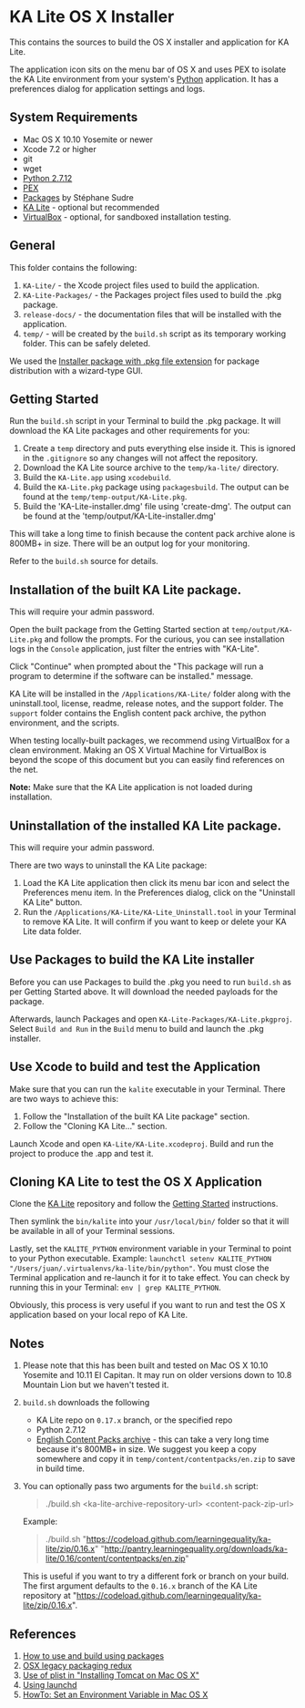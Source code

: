 KA Lite OS X Installer
======================
This contains the sources to build the OS X installer and application for KA Lite.

The application icon sits on the menu bar of OS X and uses PEX to isolate the KA Lite environment from your system's [Python](https://www.python.org/) application.  It has a preferences dialog for application settings and logs. 


## System Requirements

* Mac OS X 10.10 Yosemite or newer
* Xcode 7.2 or higher
* git
* wget
* [Python 2.7.12](https://www.python.org/)
* [PEX](https://pex.readthedocs.io/en/stable/)
* [Packages](http://s.sudre.free.fr/Software/Packages/about.html) by Stéphane Sudre
* [KA Lite](https://github.com/learningequality/ka-lite/wiki/Getting-started) - optional but recommended
* [VirtualBox](https://www.virtualbox.org) - optional, for sandboxed installation testing.


## General 

This folder contains the following:

1. `KA-Lite/` - the Xcode project files used to build the application.
2. `KA-Lite-Packages/` - the Packages project files used to build the .pkg package.
3. `release-docs/` - the documentation files that will be installed with the application.
4. `temp/` - will be created by the `build.sh` script as its temporary working folder.  This can be safely deleted.

We used the [Installer package with .pkg file extension](https://en.wikipedia.org/wiki/Installer_(OS_X)#Installer_package) for package distribution with a wizard-type GUI.


## Getting Started

Run the `build.sh` script in your Terminal to build the .pkg package.  It will download the KA Lite packages and other requirements for you:

1. Create a `temp` directory and puts everything else inside it.  This is ignored in the `.gitignore` so any changes will not affect the repository. 
1. Download the KA Lite source archive to the `temp/ka-lite/` directory.  
1. Build the `KA-Lite.app` using `xcodebuild`.  
1. Build the `KA-Lite.pkg` package using `packagesbuild`.  The output can be found at the `temp/temp-output/KA-Lite.pkg`.
1. Build the 'KA-Lite-installer.dmg' file using 'create-dmg'. The output can be found at the 'temp/output/KA-Lite-installer.dmg'

This will take a long time to finish because the content pack archive alone is 800MB+ in size.  There will be an output log for your monitoring.

Refer to the `build.sh` source for details.


## Installation of the built KA Lite package.

This will require your admin password.

Open the built package from the Getting Started section at `temp/output/KA-Lite.pkg` and follow the prompts.  For the curious, you can see installation logs in the `Console` application, just filter the entries with "KA-Lite".

Click "Continue" when prompted about the "This package will run a program to determine if the software can be installed." message.

KA Lite will be installed in the `/Applications/KA-Lite/` folder along with the uninstall.tool, license, readme, release notes, and the support folder.  The `support` folder contains the English content pack archive, the python environment, and the scripts.

When testing locally-built packages, we recommend using VirtualBox for a clean environment.  Making an OS X Virtual Machine for VirtualBox is beyond the scope of this document but you can easily find references on the net.

**Note:** Make sure that the KA Lite application is not loaded during installation.


## Uninstallation of the installed KA Lite package.

This will require your admin password.

There are two ways to uninstall the KA Lite package:

1. Load the KA Lite application then click its menu bar icon and select the Preferences menu item.  In the Preferences dialog, click on the "Uninstall KA Lite" button.
1. Run the `/Applications/KA-Lite/KA-Lite_Uninstall.tool` in your Terminal to remove KA Lite.  It will confirm if you want to keep or delete your KA Lite data folder.


## Use Packages to build the KA Lite installer

Before you can use Packages to build the .pkg you need to run `build.sh` as per Getting Started above.  It will download the needed payloads for the package.

Afterwards, launch Packages and open `KA-Lite-Packages/KA-Lite.pkgproj`.  Select `Build and Run` in the `Build` menu to build and launch the .pkg installer.


## Use Xcode to build and test the Application

Make sure that you can run the `kalite` executable in your Terminal.  There are two ways to achieve this:

1. Follow the "Installation of the built KA Lite package" section.
2. Follow the "Cloning KA Lite..." section.

Launch Xcode and open `KA-Lite/KA-Lite.xcodeproj`.  Build and run the project to produce the .app and test it.


## Cloning KA Lite to test the OS X Application

Clone the [KA Lite](https://github.com/learningequality/ka-lite) repository and follow the [Getting Started](https://github.com/learningequality/ka-lite/wiki/Getting-started) instructions.  

Then symlink the `bin/kalite` into your `/usr/local/bin/` folder so that it will be available in all of your Terminal sessions.  

Lastly, set the `KALITE_PYTHON` environment variable in your Terminal to point to your Python executable.  Example: `launchctl setenv KALITE_PYTHON "/Users/juan/.virtualenvs/ka-lite/bin/python"`.  You must close the Terminal application and re-launch it for it to take effect.  You can check by running this in your Terminal: `env | grep KALITE_PYTHON`.

Obviously, this process is very useful if you want to run and test the OS X application based on your local repo of KA Lite.


## Notes

1. Please note that this has been built and tested on Mac OS X 10.10 Yosemite and 10.11 El Capitan.  It may run on older versions down to 10.8 Mountain Lion but we haven't tested it.
1. `build.sh` downloads the following

    * KA Lite repo on `0.17.x` branch, or the specified repo
    * Python 2.7.12
    * [English Content Packs archive](http://pantry.learningequality.org/downloads/ka-lite/0.17/content/contentpacks/en.zip) - this can take a very long time because it's 800MB+ in size.  We suggest you keep a copy somewhere and copy it in `temp/content/contentpacks/en.zip` to save in build time.
1. You can optionally pass two arguments for the `build.sh` script:

    > ./build.sh \<ka-lite-archive-repository-url> \<content-pack-zip-url>

    Example:

    > ./build.sh "https://codeload.github.com/learningequality/ka-lite/zip/0.16.x" "http://pantry.learningequality.org/downloads/ka-lite/0.16/content/contentpacks/en.zip"

    This is useful if you want to try a different fork or branch on your build.  The first argument defaults to the `0.16.x` branch of the KA Lite repository at "https://codeload.github.com/learningequality/ka-lite/zip/0.16.x".


## References

1. [How to use and build using packages](http://s.sudre.free.fr/Software/documentation/Packages/en/index.html)
1. [OSX legacy packaging redux](http://matthew-brett.github.io/docosx/legacy_package_redux.html)
1. [Use of plist in "Installing Tomcat on Mac OS X"](http://www.joel.lopes-da-silva.com/2008/05/13/installing-tomcat-on-mac-os-x/)
1. [Using launchd](http://trac.buildbot.net/wiki/UsingLaunchd)
1. [HowTo: Set an Environment Variable in Mac OS X](http://www.dowdandassociates.com/blog/content/howto-set-an-environment-variable-in-mac-os-x/)